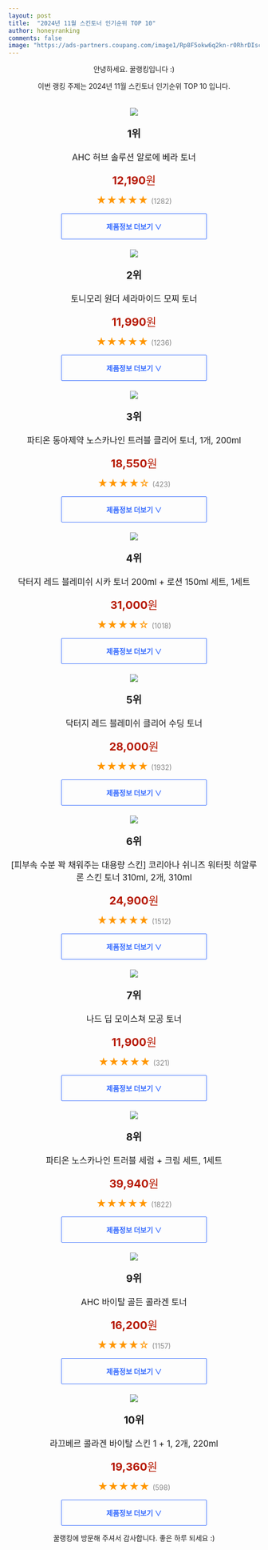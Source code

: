 ```yaml
---
layout: post
title:  "2024년 11월 스킨토너 인기순위 TOP 10"
author: honeyranking
comments: false
image: "https://ads-partners.coupang.com/image1/Rp8F5okw6q2kn-r0RhrDIsc8jq-GhRfyZQ82d3ysA1mw2I0ktDDCqkHVO0W8ZBGToyoYZD_UVDnJOUo1Jp1o-qR0t25BZQjwNaC2IHYmBP9J8qW-OhyKkcKnxi7ukSd8fER2zmHUV2N7Vsp3WtdxbZjM4pa7vvp6QGHX9sHgmfgMaptiL69YXNvSOHFJhsZiVOWtYHH9XeI-bxoSXKPe2Ty-NWC77Ax3JKSEk-k6BhzaaMfi3U7KL0L1FrAS8fZDfbXreBCBtsmwOqrIHgLWDvly5XdEF4Pp75EslXNRjWj3wt0IeeG9u83yr9gTL3jLto4="
---
```

<p style="text-align: center;">안녕하세요. 꿀랭킹입니다 :)</p>
<p style="text-align: center;">이번 랭킹 주제는 2024년 11월 스킨토너 인기순위 TOP 10 입니다.</p><center><img src="https://ads-partners.coupang.com/image1/Rp8F5okw6q2kn-r0RhrDIsc8jq-GhRfyZQ82d3ysA1mw2I0ktDDCqkHVO0W8ZBGToyoYZD_UVDnJOUo1Jp1o-qR0t25BZQjwNaC2IHYmBP9J8qW-OhyKkcKnxi7ukSd8fER2zmHUV2N7Vsp3WtdxbZjM4pa7vvp6QGHX9sHgmfgMaptiL69YXNvSOHFJhsZiVOWtYHH9XeI-bxoSXKPe2Ty-NWC77Ax3JKSEk-k6BhzaaMfi3U7KL0L1FrAS8fZDfbXreBCBtsmwOqrIHgLWDvly5XdEF4Pp75EslXNRjWj3wt0IeeG9u83yr9gTL3jLto4=" style="margin-top:20px" /></center><p style="text-align: center; font-size: 20px"><b>1위</b></p><p style="text-align: center; font-size: 17px">AHC 허브 솔루션 알로에 베라 토너</p><p style="text-align: center;"><span style="color: #b61800; font-size: 22px;"><b>12,190</b>원</span></p><p style="text-align: center;"><span style="color: #ff9600; font-size: 20px;">★★★★★ </span><span style="color: #878787;">(1282)</span></p><center><a href="https://link.coupang.com/re/AFFSDP?lptag=AF3899140&subid=honeyrank&pageKey=1688783769&itemId=2876092200&vendorItemId=70098062790&traceid=V0-153-6c046cdb8e0425ed&requestid=20241103170000808149251636&token=31850C%7CMIXED"><div style="font-size: 14px; display: inline-block; padding: 15px 90px; color: #346aff; border-radius: 2px; border: 1px solid #346aff; cursor: pointer;"><b>제품정보 더보기 &or;</b></div></a></center><center><img src="https://ads-partners.coupang.com/image1/JBlGyG8mKYYjME-vJI2MFt2-ZKQdJ3l-5HfWpj0wU5u5JMzbF5srUUBNskM2_tzvIj1_1IshnI2hbfUytn6wqGT1iCaP-4kYhcY_Wed7HaqQyB_iLDmSrhAGYJJ26KnOhSzYBlBstY9Ly2UgvVuCXs9pMyy5MzL1XGEH6QLW4dV49a8Ey1xoAD4J8Pa96cixbEShLqOxFjUxAHboiJIPdVIk3vfzM0HSvFSitd3LSyS3PcH6nPbZhn56xrYlh9iauNeakI0vwn9gMGxM4h1JgRg0x7KFHnhk" style="margin-top:20px" /></center><p style="text-align: center; font-size: 20px"><b>2위</b></p><p style="text-align: center; font-size: 17px">토니모리 원더 세라마이드 모찌 토너</p><p style="text-align: center;"><span style="color: #b61800; font-size: 22px;"><b>11,990</b>원</span></p><p style="text-align: center;"><span style="color: #ff9600; font-size: 20px;">★★★★★ </span><span style="color: #878787;">(1236)</span></p><center><a href="https://link.coupang.com/re/AFFSDP?lptag=AF3899140&subid=honeyrank&pageKey=6838552098&itemId=5847430073&vendorItemId=3526115689&traceid=V0-153-278907d827fef974&requestid=20241103170000808149251636&token=31850C%7CMIXED"><div style="font-size: 14px; display: inline-block; padding: 15px 90px; color: #346aff; border-radius: 2px; border: 1px solid #346aff; cursor: pointer;"><b>제품정보 더보기 &or;</b></div></a></center><center><img src="https://ads-partners.coupang.com/image1/LkScKQI_NZX_bYJiLgEO0FkUzkXfC3ZhAQbFWtboml63cXXVuBAsbIHYBqVv_RwlOjgxsUTah6HUzNbbXDTpRWTkZ3lA8YyxS7tWIK2cFoHJJhl2Ioh75HT9OxLZoFDZXwQOtw1nKb_jVoSImTX2-jSJxq5A3K-MjNP3Ajlnen5y3i6tMyCA9LOup4TMlKmVzDWqWSeNzZ61a-6KL-IRsl3tn7d2d_80VKdj98ek7hqSXsg_FQbre7G5iwTemCWHiSfXdl518kz8DD9qROWMXsd6kcI64lU6PgcMvJhW" style="margin-top:20px" /></center><p style="text-align: center; font-size: 20px"><b>3위</b></p><p style="text-align: center; font-size: 17px">파티온 동아제약 노스카나인 트러블 클리어 토너, 1개, 200ml</p><p style="text-align: center;"><span style="color: #b61800; font-size: 22px;"><b>18,550</b>원</span></p><p style="text-align: center;"><span style="color: #ff9600; font-size: 20px;">★★★★☆ </span><span style="color: #878787;">(423)</span></p><center><a href="https://link.coupang.com/re/AFFSDP?lptag=AF3899140&subid=honeyrank&pageKey=7234859439&itemId=18367773216&vendorItemId=85511361994&traceid=V0-153-ac44f6ce996e3797&clickBeacon=a0415390-99b9-11ef-8122-fb373590d243%7E3&requestid=20241103170000808149251636&token=31850C%7CMIXED"><div style="font-size: 14px; display: inline-block; padding: 15px 90px; color: #346aff; border-radius: 2px; border: 1px solid #346aff; cursor: pointer;"><b>제품정보 더보기 &or;</b></div></a></center><center><img src="https://ads-partners.coupang.com/image1/ElSrqhkv-nqGixwzEo1KuIQcV5lt_rxBaQiwA-fx98-gl8HqV73MFZB8s30WEuEUNEfglCvLpsx8i0GZELN-noDAX_wRKrVEcwKS2faHL4HQaHa3ygq1wwAIcYFMHI6DWVjCwPVia2jcWaKU_SRl7tK6u9AgrvegdS_bqldv03IHPuXDSsgjUOPShn1_d1owdCFRubbZmHgQ4ZjmAyO_dE0sSnbPwKnkHO2wHzGzs__A0MqUt6xoIAwF1_q6BiuQNL7veyrYFfxxVB5EVKECL6L2LqNKa7qdcCiOtKpLgg==" style="margin-top:20px" /></center><p style="text-align: center; font-size: 20px"><b>4위</b></p><p style="text-align: center; font-size: 17px">닥터지 레드 블레미쉬 시카 토너 200ml + 로션 150ml 세트, 1세트</p><p style="text-align: center;"><span style="color: #b61800; font-size: 22px;"><b>31,000</b>원</span></p><p style="text-align: center;"><span style="color: #ff9600; font-size: 20px;">★★★★☆ </span><span style="color: #878787;">(1018)</span></p><center><a href="https://link.coupang.com/re/AFFSDP?lptag=AF3899140&subid=honeyrank&pageKey=6543627791&itemId=14579392052&vendorItemId=81821492138&traceid=V0-153-5c6bf07e5312aada&clickBeacon=a0415390-99b9-11ef-8951-981db8aa0fdd%7E3&requestid=20241103170000808149251636&token=31850C%7CMIXED"><div style="font-size: 14px; display: inline-block; padding: 15px 90px; color: #346aff; border-radius: 2px; border: 1px solid #346aff; cursor: pointer;"><b>제품정보 더보기 &or;</b></div></a></center><center><img src="https://ads-partners.coupang.com/image1/OLJ1GnCzgLHr50pfOOmM2gMap1BCLb2diL6MW4rCKbSIf23CDebTR4p2luzwlBlYpjwsh9vByjeyJLDlRNKjyuGnE3jcAeR4JJYYuruq6Ow0c-Ht31ykEds4gacebv8jng1Ul1g4PF5xCZeLC9kzuq5X4j8LRcKvglKUogFZip0PUGH1_4WvQzhqJpMB_x54mHc0UXX8kUSolxKqigK4KkyDzO84OKqOJSO2R69OhjtZbyjAAEt8wzHmjJf4LG1eAYNFtxaXNOdZmlGEqLzjm_6NefSxB5CTpYzRAbPp" style="margin-top:20px" /></center><p style="text-align: center; font-size: 20px"><b>5위</b></p><p style="text-align: center; font-size: 17px">닥터지 레드 블레미쉬 클리어 수딩 토너</p><p style="text-align: center;"><span style="color: #b61800; font-size: 22px;"><b>28,000</b>원</span></p><p style="text-align: center;"><span style="color: #ff9600; font-size: 20px;">★★★★★ </span><span style="color: #878787;">(1932)</span></p><center><a href="https://link.coupang.com/re/AFFSDP?lptag=AF3899140&subid=honeyrank&pageKey=4880173278&itemId=19168025068&vendorItemId=86286324054&traceid=V0-153-0c371c4587ae9399&requestid=20241103170000808149251636&token=31850C%7CMIXED"><div style="font-size: 14px; display: inline-block; padding: 15px 90px; color: #346aff; border-radius: 2px; border: 1px solid #346aff; cursor: pointer;"><b>제품정보 더보기 &or;</b></div></a></center><center><img src="https://ads-partners.coupang.com/image1/1G7oGF3cpkyysjb-1NUceYTPQ2UGD7KxHXEH-h5sK9cMo5o2eoU5SFQ3ltQth0owZi-lTyvZ0FUOBorhs4v8H2C-MZ9AnX5VDR0yqwJt0LlsKcc808-yacfIjzxXXlMz-SJsc0Orq5_zj9aSG3rDxZ8DAujBByS9xSmMPlIofRNGWhs568lsmgr9FtL7W9QAx6LDNqg9l8jiCaRl3IryesTFX1D_9OXC6RP3-E89YXq4mhoyi8GikTJPuVRR1HrUx6HVLVL5v6kLq3sfQSLGxiU4YLLTix8tbN60ayCbsZFYG43CKLXZtoo7IAZkL90=" style="margin-top:20px" /></center><p style="text-align: center; font-size: 20px"><b>6위</b></p><p style="text-align: center; font-size: 17px">[피부속 수분 꽉 채워주는 대용량 스킨] 코리아나 쉬니즈 워터핏 히알루론 스킨 토너 310ml, 2개, 310ml</p><p style="text-align: center;"><span style="color: #b61800; font-size: 22px;"><b>24,900</b>원</span></p><p style="text-align: center;"><span style="color: #ff9600; font-size: 20px;">★★★★★ </span><span style="color: #878787;">(1512)</span></p><center><a href="https://link.coupang.com/re/AFFSDP?lptag=AF3899140&subid=honeyrank&pageKey=7357740971&itemId=18949225859&vendorItemId=85726913311&traceid=V0-153-37892c5c9d280b7d&clickBeacon=a0415390-99b9-11ef-9b88-05eb5426f5b0%7E3&requestid=20241103170000808149251636&token=31850C%7CMIXED"><div style="font-size: 14px; display: inline-block; padding: 15px 90px; color: #346aff; border-radius: 2px; border: 1px solid #346aff; cursor: pointer;"><b>제품정보 더보기 &or;</b></div></a></center><center><img src="https://ads-partners.coupang.com/image1/13ZDCRxtHfYfmcEP1ynDz7MH-6oB2gG9z9fwmlrqc0OFBAV0AUCwWq043nJ2SbJPhLSA-oR3cpCCZKZEDWxqwE6WGpU_51umprwNuqPJL_bH-0qArF350L5WN7m2zXnVfkI4k1sNd0oSh_Gn7OQEg4sebdWwWDOJIQ0Zj0AjW4uN-EwPpyx7_6LTzBmjYHsLbpcJDDJjENULJCntvSkJRNIai0widUG7ivB9P8HH52rkT-hz98N5hYAghZ3b4evyQASN3ZZAycKzSiLkuaFERgahSlf6-wfem1BekA==" style="margin-top:20px" /></center><p style="text-align: center; font-size: 20px"><b>7위</b></p><p style="text-align: center; font-size: 17px">나드 딥 모이스쳐 모공 토너</p><p style="text-align: center;"><span style="color: #b61800; font-size: 22px;"><b>11,900</b>원</span></p><p style="text-align: center;"><span style="color: #ff9600; font-size: 20px;">★★★★★ </span><span style="color: #878787;">(321)</span></p><center><a href="https://link.coupang.com/re/AFFSDP?lptag=AF3899140&subid=honeyrank&pageKey=5624932410&itemId=19168439937&vendorItemId=76418969041&traceid=V0-153-6ef5be40181d3ebe&requestid=20241103170000808149251636&token=31850C%7CMIXED"><div style="font-size: 14px; display: inline-block; padding: 15px 90px; color: #346aff; border-radius: 2px; border: 1px solid #346aff; cursor: pointer;"><b>제품정보 더보기 &or;</b></div></a></center><center><img src="https://ads-partners.coupang.com/image1/j8BFt05VVZECU0M7j0_Twx1zIvV2meuayz5d3Uo-OZnvLx7e_YIBLAixpAcJl25HnZ_RajF5U_tGfxnB9_2AFDgWNYRglUkeg8oAtyBzGcIkJpzS-DauouHAv6yVzo17a-qbhVg_YsbmwQIkaLo4rpYhRLI3oPc7GCJ72yMYEQmvSgCrJ1LgAUk4UYjkVbGtkzCOXW4HAIoP1Et92nigTOQwmXyy0kNEZYEwiqBKppUcZ2CSlYis0qlTaB0hTIAjqynp8HkW-GyEyMlWPvEnkbC90koTw6h0IDkconHWQA==" style="margin-top:20px" /></center><p style="text-align: center; font-size: 20px"><b>8위</b></p><p style="text-align: center; font-size: 17px">파티온 노스카나인 트러블 세럼 + 크림 세트, 1세트</p><p style="text-align: center;"><span style="color: #b61800; font-size: 22px;"><b>39,940</b>원</span></p><p style="text-align: center;"><span style="color: #ff9600; font-size: 20px;">★★★★★ </span><span style="color: #878787;">(1822)</span></p><center><a href="https://link.coupang.com/re/AFFSDP?lptag=AF3899140&subid=honeyrank&pageKey=8131425514&itemId=23846876665&vendorItemId=90994899687&traceid=V0-153-b71065207344f1b5&clickBeacon=a0415390-99b9-11ef-8549-cb99dce06f08%7E3&requestid=20241103170000808149251636&token=31850C%7CMIXED"><div style="font-size: 14px; display: inline-block; padding: 15px 90px; color: #346aff; border-radius: 2px; border: 1px solid #346aff; cursor: pointer;"><b>제품정보 더보기 &or;</b></div></a></center><center><img src="https://ads-partners.coupang.com/image1/4y82BYgNuu4xtQxS43F2IrQwmiL9w3ohh6WCx5dSML8RsTCDPjK5b5O-ZeyWpxZMgo38AMR-RYVQ--8iE7n0FthNiV3xzSNCY5j-Bumt0GHKz02NCzeeR6Yexxt-ASq60DIwQjsbd2pd90SJBdv8rybGMuNQthsjEHUqVPTJL1xTyaI-8m3lh7pfzMd6lMrmn0gd-pxYUihhCsBNPBy7IhFCZYtBtarR5eeBZpGnE1ENJ75Z_pOMRjAnQMPNho-WHclKo8g8QQwNtLLFYgmKxfH5PuoBDCIjw02Fiw0zspqj7TX121J8t41vTijsuWCbsOz2" style="margin-top:20px" /></center><p style="text-align: center; font-size: 20px"><b>9위</b></p><p style="text-align: center; font-size: 17px">AHC 바이탈 골든 콜라겐 토너</p><p style="text-align: center;"><span style="color: #b61800; font-size: 22px;"><b>16,200</b>원</span></p><p style="text-align: center;"><span style="color: #ff9600; font-size: 20px;">★★★★☆ </span><span style="color: #878787;">(1157)</span></p><center><a href="https://link.coupang.com/re/AFFSDP?lptag=AF3899140&subid=honeyrank&pageKey=6458657382&itemId=19168018734&vendorItemId=86286317950&traceid=V0-153-413289058b159765&requestid=20241103170000808149251636&token=31850C%7CMIXED"><div style="font-size: 14px; display: inline-block; padding: 15px 90px; color: #346aff; border-radius: 2px; border: 1px solid #346aff; cursor: pointer;"><b>제품정보 더보기 &or;</b></div></a></center><center><img src="https://ads-partners.coupang.com/image1/nELGqR0ZT854nX5JnFHOk9eESoQTVV9s9M9lFkoc61pVZqQ_oFKeOZt6_bZekI6V9A9IXWXQJlWCa6zKODAATrUyJNQ3AhEztOPII49bb63WJQALzgoQcpJtnMB3r1y9wBImQFufoyGTntCvwBecBu32zCwsPvvFyjfW79snp7jU0cvM-94SYYW_PRDmGqGNqOrD5-RRuyxNv316nj_z3etqZ5NrUX9OsDnwEMd9zRvxtBofIV4yvb7_XmWCmuusZ0qc9sIMiiF75dkC6v2zyOGOTbtyzJ9577gwNElAVR4Ls5rUdL-dm0mvtmDjhVZh" style="margin-top:20px" /></center><p style="text-align: center; font-size: 20px"><b>10위</b></p><p style="text-align: center; font-size: 17px">라끄베르 콜라겐 바이탈 스킨 1 + 1, 2개, 220ml</p><p style="text-align: center;"><span style="color: #b61800; font-size: 22px;"><b>19,360</b>원</span></p><p style="text-align: center;"><span style="color: #ff9600; font-size: 20px;">★★★★★ </span><span style="color: #878787;">(598)</span></p><center><a href="https://link.coupang.com/re/AFFSDP?lptag=AF3899140&subid=honeyrank&pageKey=7296578395&itemId=21009091629&vendorItemId=88897003259&traceid=V0-153-eb207e49bb522585&clickBeacon=a0417aa0-99b9-11ef-9a2a-cba2bfe43e4b%7E3&requestid=20241103170000808149251636&token=31850C%7CMIXED"><div style="font-size: 14px; display: inline-block; padding: 15px 90px; color: #346aff; border-radius: 2px; border: 1px solid #346aff; cursor: pointer;"><b>제품정보 더보기 &or;</b></div></a></center><p style="text-align: center;">꿀랭킹에 방문해 주셔서 감사합니다. 좋은 하루 되세요 :)</p>